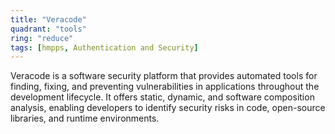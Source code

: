 ```yaml
---
title: "Veracode"
quadrant: "tools"
ring: "reduce"
tags: [hmpps, Authentication and Security]
---
```

Veracode is a software security platform that provides automated tools for finding, fixing, and preventing vulnerabilities in applications throughout the development lifecycle. It offers static, dynamic, and software composition analysis, enabling developers to identify security risks in code, open-source libraries, and runtime environments.
